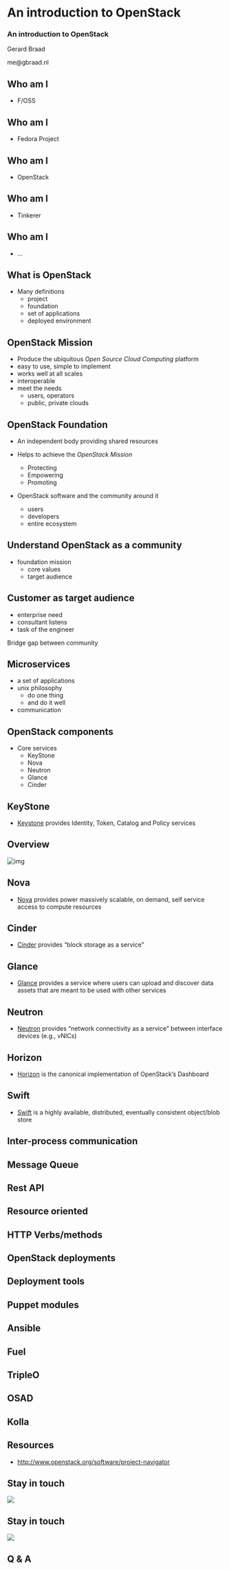 # An introduction to OpenStack

### An introduction to OpenStack
Gerard Braad

<span class="lightblue">me</span><span class="white">@gbraad</span><span class="orange">.nl</span>


## Who am I

  * <span class="orange">F/OSS</span>


## Who am I

  * <span class="lightblue">Fedora</span> Project  


## Who am I

  * <span class="red">OpenStack</span>


## Who am I

  * Tinkerer


## Who am I

  * ...


## What is OpenStack

  * Many definitions
    * project
    * foundation
    * set of applications
    * deployed environment


## OpenStack Mission

  * Produce the ubiquitous
    _Open Source Cloud Computing_ platform
  * easy to use, simple to implement
  * works well at all scales
  * interoperable
  * meet the needs
    * users, operators
    * public, private clouds


## OpenStack Foundation

  * An independent body providing shared resources
  * Helps to achieve the _OpenStack Mission_
    * Protecting
    * Empowering
    * Promoting

  * OpenStack software and the community around it
    * users
    * developers
    * entire ecosystem


## Understand OpenStack as a community

  * foundation mission
    * core values
    * target audience


## Customer as target audience

  * enterprise need
  * consultant listens
  * task of the engineer

Bridge gap between community


## Microservices

  * a set of applications
  * unix philosophy
    * do one thing
    * and do it well
  * communication


## OpenStack components

  * Core services
    * KeyStone
    * Nova
    * Neutron
    * Glance
    * Cinder


## KeyStone

  * [Keystone](http://docs.openstack.org/developer/keystone/) provides Identity, Token, Catalog and Policy services


## Overview

![img]()


## Nova

  * [Nova](http://docs.openstack.org/developer/nova/) provides power massively scalable, on demand, self service access to compute resources


## Cinder

  * [Cinder](http://docs.openstack.org/developer/cinder/) provides “block storage as a service”


## Glance

  * [Glance](http://docs.openstack.org/developer/glance/) provides a service where users can upload and discover data assets that are meant to be used with other services


## Neutron

  * [Neutron](http://docs.openstack.org/developer/neutron/) provides “network connectivity as a service” between interface devices (e.g., vNICs)


## Horizon

  * [Horizon](http://docs.openstack.org/developer/horizon/) is the canonical implementation of OpenStack’s Dashboard


## Swift

  * [Swift](http://docs.openstack.org/developer/swift/) is a highly available, distributed, eventually consistent object/blob store


## Inter-process communication



## Message Queue



## Rest API



## Resource oriented



## HTTP Verbs/methods



## OpenStack deployments



## Deployment tools



## Puppet modules



## Ansible



## Fuel



## TripleO



## OSAD



## Kolla



## Resources

  * http://www.openstack.org/software/project-navigator



## Stay in touch

![](img/email.png)


## Stay in touch

![](img/wechat.jpg)


## Q & A


